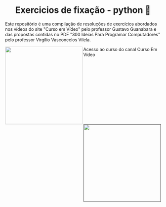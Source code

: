 <!DOCTYPE html>

<head> 
    <meta charset="UTF-8"> 
</head> 

<body>
  
<div align='center'>
  <h1>Exercicios de fixação - python 🐍</h1>
</div>


Este repositório é uma compilação de resoluções de exercícios abordados nos vídeos do site "Curso em Vídeo" pelo professor Gustavo Guanabara e das propostas contidas no PDF "300 Ideias Para Programar Computadores" pelo professor Virgílio Vasconcelos Vilela. 

<div align="center">

   <div align="left">
        <a href="https://www.cursoemvideo.com/curso/python-3-mundo-1/">
        <img width='250' align="left" src="https://www.cursoemvideo.com/wp-content/uploads/bb-plugin/cache/Python3%E2%80%93Mundo1-circle-fe9ce6bfeaf0ec1069476ff395ea189a-5d48cb37edbef.png">
        </a>
        <p>Acesso ao curso do canal Curso Em Vídeo</p>
   </div>

   <div align="rigth">
        <a href="">
        <img  width='250' align="right" src="https://cdn.slidesharecdn.com/ss_thumbnails/300ideiasparaprogramar-130812085042-phpapp02-thumbnail.jpg?w=3840&q=90">
        </a>
   </div>
</div>
</body>
</html>
